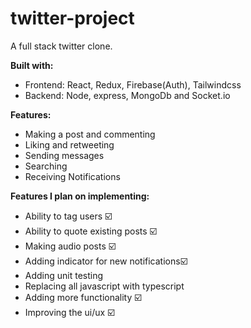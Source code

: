 # twitter-project
A full stack twitter clone.

**Built with:**
- Frontend: React, Redux, Firebase(Auth), Tailwindcss
- Backend: Node, express, MongoDb and Socket.io

**Features:**
- Making a post and commenting
- Liking and retweeting
- Sending messages
- Searching
- Receiving Notifications

**Features I plan on implementing:**
- Ability to tag users ☑️
- Ability to quote existing posts ☑️
- Making audio posts ☑️
- Adding indicator for new notifications☑️
- Adding unit testing
- Replacing all javascript with typescript
- Adding more functionality ☑️
- Improving the ui/ux ☑️
